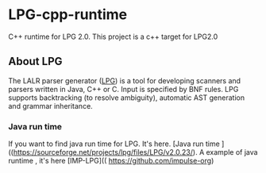 # LPG-cpp-runtime
C++ runtime for LPG 2.0. This project is a c++ target for LPG2.0

   
## About LPG
The LALR parser generator ([LPG]( https://sourceforge.net/projects/lpg )) is a tool for developing scanners and parsers written in Java, C++ or C. Input is specified by BNF rules. LPG supports backtracking (to resolve ambiguity), automatic AST generation and grammar inheritance.

### Java run time
 If you want to find java run time for LPG. It's here. [Java run time ]((https://sourceforge.net/projects/lpg/files/LPG/v2.0.23/).
 A example of java runtime , it's here  [IMP-LPG](( https://github.com/impulse-org)

